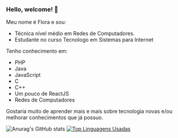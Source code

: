 ### Hello, welcome! 👋

Meu nome é Flora e sou:

  - Técnica nível médio em Redes de Computadores.
  - Estudante no curso Tecnologo em Sistemas para Internet

Tenho conhecimento em: 
  - PHP
  - Java
  - JavaScript
  - C
  - C++
  - Um pouco de ReactJS
  - Redes de Computadores

Gostaria muito de aprender mais e mais sobre tecnologia novas e/ou melhorar conhecimentos que já possuo.

<!--
**FloraOFF/FloraOFF** is a ✨ _special_ ✨ repository because its `README.md` (this file) appears on your GitHub profile.

Here are some ideas to get you started:

- 🔭 I’m currently working on ...
- 🌱 I’m currently learning ...
- 👯 I’m looking to collaborate on ...
- 🤔 I’m looking for help with ...
- 💬 Ask me about ...
- 📫 How to reach me: ...
- 😄 Pronouns: ...
- ⚡ Fun fact: ...
-->

![Anurag's GitHub stats](https://github-readme-stats.vercel.app/api?username=FloraOFF&show_icons=true&theme=dracula)
[![Top Linguagens Usadas](https://github-readme-stats.vercel.app/api/top-langs/?username=FloraOFF&layout=compact&theme=dark)](https://github.com/FloraOFF/github-readme-stats)
<!-- Atividade recente do GitHub -->


